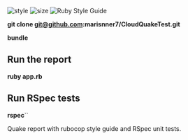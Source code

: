 ![style](https://img.shields.io/github/issues/marisnner7/CloudQuakeTest?style=plastic)
![size](https://img.shields.io/github/languages/code-size/marisnner7/CloudQuakeTest)
![Ruby Style Guide](https://img.shields.io/badge/code_style-rubocop-brightgreen.svg)


**git clone git@github.com:marisnner7/CloudQuakeTest.git**

**bundle**

## Run the report
**ruby app.rb**

## Run RSpec tests
**rspec**``

Quake report with rubocop style guide and RSpec unit tests. 

